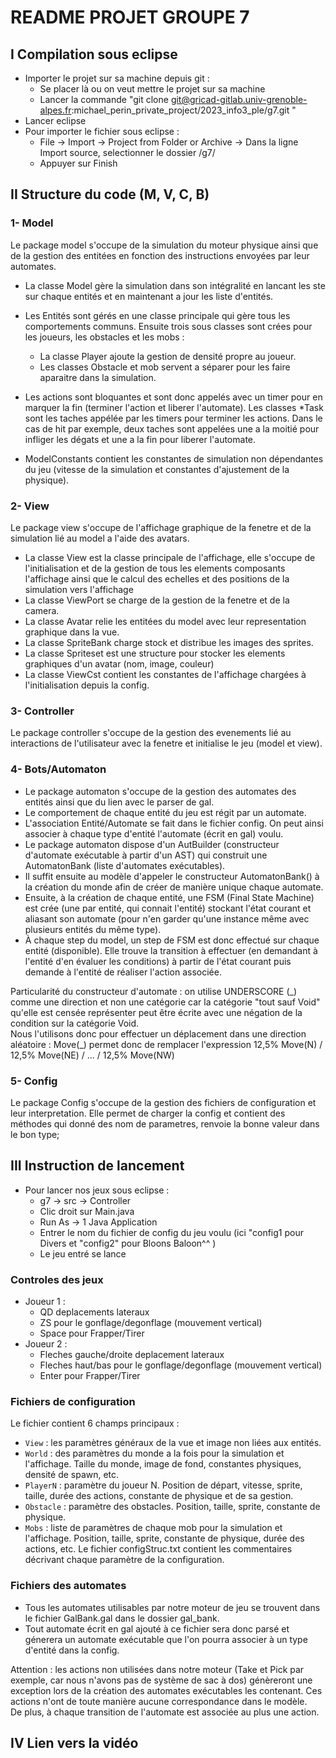 # README PROJET GROUPE 7

## I Compilation sous eclipse
- Importer le projet sur sa machine depuis git :
  - Se placer là ou on veut mettre le projet sur sa machine
  - Lancer la commande "git clone git@gricad-gitlab.univ-grenoble-alpes.fr:michael_perin_private_project/2023_info3_ple/g7.git "
- Lancer eclipse
- Pour importer le fichier sous eclipse : 
  - File -> Import -> Project from Folder or Archive -> Dans la ligne Import source, selectionner le dossier /g7/
  - Appuyer sur Finish

## II Structure du code (M, V, C, B)
### 1- Model
  Le package model s'occupe de la simulation du moteur physique ainsi que de la gestion des entitées en fonction des instructions envoyées par leur automates.
  - La classe Model gère la simulation dans son intégralité en lancant les ste sur chaque entités et en maintenant a jour les liste d'entités.
  - Les Entités sont gérés en une classe principale qui gère tous les comportements communs. Ensuite trois sous classes sont crées pour les joueurs, les obstacles et les mobs :
    - La classe Player ajoute la gestion de densité propre au joueur.
    - Les classes Obstacle et mob servent a séparer pour les faire aparaitre dans la simulation.
  
  - Les actions sont bloquantes et sont donc appelés avec un timer pour en marquer la fin (terminer l'action et liberer l'automate). Les classes *Task sont les taches appélée par les timers pour terminer les actions. Dans le cas de hit par exemple, deux taches sont appelées une a la moitié pour infliger les dégats et une a la fin pour liberer l'automate.
  - ModelConstants contient les constantes de simulation non dépendantes du jeu (vitesse de la simulation et constantes d'ajustement de la physique).

### 2- View
  Le package view s'occupe de l'affichage graphique de la fenetre et de la simulation lié au model a l'aide des avatars.
  - La classe View est la classe principale de l'affichage, elle s'occupe de l'initialisation et de la gestion de tous les elements composants l'affichage ainsi que le calcul des echelles et des positions de la simulation vers l'affichage
  - La classe ViewPort se charge de la gestion de la fenetre et de la camera.
  - La classe Avatar relie les entitées du model avec leur representation graphique dans la vue.
  - La classe SpriteBank charge stock et distribue les images des sprites.
  - La classe Spriteset est une structure pour stocker les elements graphiques d'un avatar (nom, image, couleur)
  - La classe ViewCst contient les constantes de l'affichage chargées à l'initialisation depuis la config.

### 3- Controller
  Le package controller s'occupe de la gestion des evenements lié au interactions de l'utilisateur avec la fenetre et initialise le jeu (model et view).
### 4- Bots/Automaton
  - Le package automaton s'occupe de la gestion des automates des entités ainsi que du lien avec le parser de gal.
  - Le comportement de chaque entité du jeu est régit par un automate.
  - L'association Entité/Automate se fait dans le fichier config. On peut ainsi associer à chaque type d'entité l'automate (écrit en gal) voulu.
  - Le package automaton dispose d'un AutBuilder (constructeur d'automate exécutable à partir d'un AST) qui construit une AutomatonBank (liste d'automates exécutables).
  - Il suffit ensuite au modèle d'appeler le constructeur AutomatonBank() à la création du monde afin de créer de manière unique chaque automate.
  - Ensuite, à la création de chaque entité, une FSM (Final State Machine) est crée (une par entité, qui connait l'entité) stockant l'état courant et aliasant son automate (pour n'en garder qu'une instance même avec plusieurs entités du même type).
  - À chaque step du model, un step de FSM est donc effectué sur chaque entité (disponible). Elle trouve la transition à effectuer (en demandant à l'entité d'en évaluer les conditions) à partir de l'état courant puis demande à l'entité de réaliser l'action associée.

  Particularité du constructeur d'automate : on utilise UNDERSCORE (\_) comme une direction et non une catégorie car la catégorie "tout sauf Void" qu'elle est censée représenter peut être écrite avec une négation de la condition sur la catégorie Void.
  <br>Nous l'utilisons donc pour effectuer un déplacement dans une direction aléatoire : Move(\_) permet donc de remplacer l'expression 12,5% Move(N) / 12,5% Move(NE) / ... / 12,5% Move(NW)

### 5- Config
  Le package Config s'occupe de la gestion des fichiers de configuration et leur interpretation.
  Elle permet de charger la config et contient des méthodes qui donné des nom de parametres, renvoie la bonne valeur dans le bon type;

## III Instruction de lancement
- Pour lancer nos jeux sous eclipse :
  - g7 -> src -> Controller
  - Clic droit sur Main.java
  - Run As -> 1 Java Application
  - Entrer le nom du fichier de config du jeu voulu (ici "config1 pour Divers et "config2" pour Bloons Baloon^^ )
  - Le jeu entré se lance

### Controles des jeux

  - Joueur 1 : 
    - QD deplacements lateraux
    - ZS pour le gonflage/degonflage (mouvement vertical)
    - Space pour Frapper/Tirer
  - Joueur 2 : 
    - Fleches gauche/droite deplacement lateraux
    - Fleches haut/bas pour le gonflage/degonflage (mouvement vertical)
    - Enter pour Frapper/Tirer

### Fichiers de configuration

Le fichier contient 6 champs principaux :
- `View` : les paramètres généraux de la vue et image non liées aux entités.
- `World` : des paramètres du monde a la fois pour la simulation et l'affichage. Taille du monde, image de fond, constantes physiques, densité de spawn, etc.
- `PlayerN` : paramètre du joueur N. Position de départ, vitesse, sprite, taille, durée des actions, constante de physique et de sa gestion.
- `Obstacle` : paramètre des obstacles. Position, taille, sprite, constante de physique.
- `Mobs` : liste de paramètres de chaque mob pour la simulation et l'affichage. Position, taille, sprite, constante de physique, durée des actions, etc.
Le fichier configStruc.txt contient les commentaires décrivant chaque paramètre de la configuration.
### Fichiers des automates

- Tous les automates utilisables par notre moteur de jeu se trouvent dans le fichier GalBank.gal dans le dossier gal_bank.
- Tout automate écrit en gal ajouté à ce fichier sera donc parsé et génerera un automate exécutable que l'on pourra associer à un type d'entité dans la config.

Attention : les actions non utilisées dans notre moteur (Take et Pick par exemple, car nous n'avons pas de système de sac à dos) génèreront une exception lors de la création des automates exécutables les contenant. Ces actions n'ont de toute manière aucune correspondance dans le modèle.
<br>De plus, à chaque transition de l'automate est associée au plus une action.

## IV Lien vers la vidéo